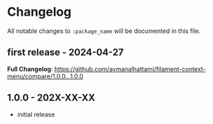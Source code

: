 # Changelog

All notable changes to `:package_name` will be documented in this file.

## first release - 2024-04-27

**Full Changelog**: https://github.com/aymanalhattami/filament-context-menu/compare/1.0.0...1.0.0

## 1.0.0 - 202X-XX-XX

- initial release
